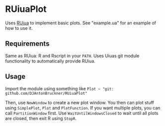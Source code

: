 # RUiuaPlot
Uses [RUiua](https://github.com/DJAntonBruckner/RUiua) to implement basic plots. See "example.ua" for an example of how to use it.

## Requirements
Same as RUiua: R and Rscript in your `PATH`. Uses Uiuas git module functionality to automatically provide RUiua.

## Usage
Import the module using something like `Plot ~ "git: github.com/DJAntonBruckner/RUiuaPlot"`

Then, use `NewWindow` to create a new plot window. You then can plot stuff
using `SimplePlot`, `Plot` and `PlotFunction`. If you want multiple plots,
you can call `PartitionWindow` first. Use `WaitUntilWindowsClosed` to wait
until all plots are closed, then exit R using `StopR`.